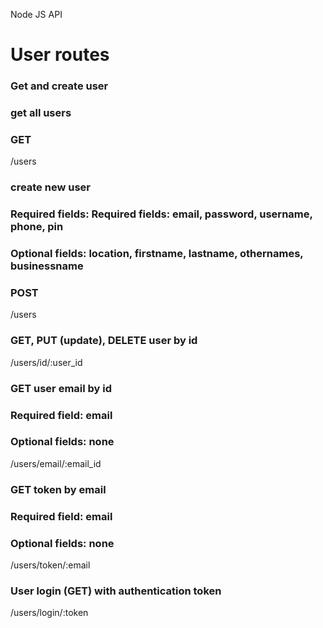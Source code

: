 Node JS API

# User routes 

### Get and create user 
### get all users  
### GET 
/users

### create new user
### Required fields: Required fields: email, password, username, phone, pin 
### Optional fields: location, firstname, lastname, othernames, businessname 
### POST 
/users

### GET, PUT (update), DELETE user by id 
/users/id/:user_id

### GET user email by id 
### Required field: email 
### Optional fields: none 
/users/email/:email_id

### GET token by email 
### Required field: email 
### Optional fields: none 
/users/token/:email

### User login (GET) with authentication token 
/users/login/:token
